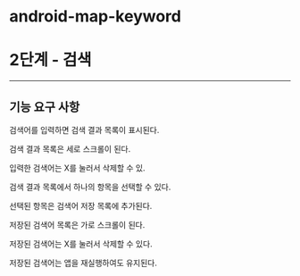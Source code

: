 # android-map-keyword

# 2단계 - 검색

******


## 기능 요구 사항

검색어를 입력하면 검색 결과 목록이 표시된다.

검색 결과 목록은 세로 스크롤이 된다.

입력한 검색어는 X를 눌러서 삭제할 수 있.

검색 결과 목록에서 하나의 항목을 선택할 수 있다.

선택된 항목은 검색어 저장 목록에 추가된다.

저장된 검색어 목록은 가로 스크롤이 된다.

저장된 검색어는 X를 눌러서 삭제할 수 있다.

저장된 검색어는 앱을 재실행하여도 유지된다.


